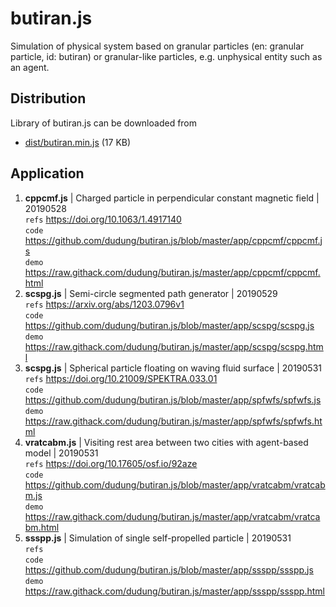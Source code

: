 # butiran.js
Simulation of physical system based on granular particles (en: granular particle, id: butiran) or granular-like particles, e.g. unphysical entity such as an agent.

## Distribution
Library of butiran.js can be downloaded from
* [dist/butiran.min.js](https://github.com/dudung/butiran.js/blob/master/dist/butiran.min.js) (17 KB)

## Application
1. **cppcmf.js** | Charged particle in perpendicular constant magnetic field | 20190528<br>
   `refs` https://doi.org/10.1063/1.4917140<br>
   `code` https://github.com/dudung/butiran.js/blob/master/app/cppcmf/cppcmf.js<br>
   `demo` https://raw.githack.com/dudung/butiran.js/master/app/cppcmf/cppcmf.html
2. **scspg.js** | Semi-circle segmented path generator | 20190529<br>
   `refs` https://arxiv.org/abs/1203.0796v1<br>
   `code` https://github.com/dudung/butiran.js/blob/master/app/scspg/scspg.js<br>
   `demo` https://raw.githack.com/dudung/butiran.js/master/app/scspg/scspg.html
3. **scspg.js** | Spherical particle floating on waving fluid surface | 20190531<br>
   `refs` https://doi.org/10.21009/SPEKTRA.033.01<br>
   `code` https://github.com/dudung/butiran.js/blob/master/app/spfwfs/spfwfs.js<br>
   `demo` https://raw.githack.com/dudung/butiran.js/master/app/spfwfs/spfwfs.html
4. **vratcabm.js** | Visiting rest area between two cities with agent-based model | 20190531<br>
   `refs` https://doi.org/10.17605/osf.io/92aze<br>
   `code` https://github.com/dudung/butiran.js/blob/master/app/vratcabm/vratcabm.js<br>
   `demo` https://raw.githack.com/dudung/butiran.js/master/app/vratcabm/vratcabm.html
5. **ssspp.js** | Simulation of single self-propelled particle | 20190531<br>
   `refs` <br>
   `code` https://github.com/dudung/butiran.js/blob/master/app/ssspp/ssspp.js<br>
   `demo` https://raw.githack.com/dudung/butiran.js/master/app/ssspp/ssspp.html



